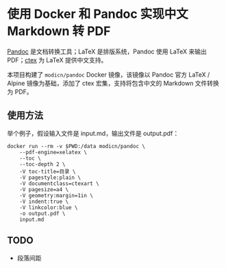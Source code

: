 # 使用 Docker 和 Pandoc 实现中文 Markdown 转 PDF

[Pandoc](https://pandoc.org/) 是文档转换工具；LaTeX 是排版系统，Pandoc 使用 LaTeX 来输出 PDF；[ctex](https://github.com/CTeX-org/ctex-kit) 为 LaTeX 提供中文支持。

本项目构建了 `modicn/pandoc` Docker 镜像，该镜像以 Pandoc 官方 LaTeX / Alpine 镜像为基础，添加了 ctex 宏集，支持将包含中文的 Markdown 文件转换为 PDF。

## 使用方法

举个例子，假设输入文件是 input.md，输出文件是 output.pdf：

    docker run --rm -v $PWD:/data modicn/pandoc \
        --pdf-engine=xelatex \
        --toc \
        --toc-depth 2 \
        -V toc-title=目录 \
        -V pagestyle:plain \
        -V documentclass=ctexart \
        -V pagesize=a4 \
        -V geometry:margin=1in \
        -V indent:true \
        -V linkcolor:blue \
        -o output.pdf \
        input.md

## TODO

- 段落间距

